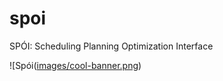 # spoi
SPÓI: Scheduling Planning Optimization Interface

![Spói([images/cool-banner.png](https://upload.wikimedia.org/wikipedia/commons/f/fc/Whimbrel_-_Numenius_phaeopus_-_Lonsoraefi%2C_Iceland_1.jpg
))
